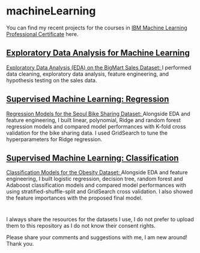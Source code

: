 # machineLearning
You can find my recent projects for the courses in [IBM Machine Learning Professional Certificate](https://www.coursera.org/professional-certificates/ibm-machine-learning?=) here.

## [Exploratory Data Analysis for Machine Learning](https://www.coursera.org/account/accomplishments/certificate/PD3LRSU43QLY)

[Exploratory Data Analysis (EDA) on the BigMart Sales Dataset: ](https://github.com/sudekc/machineLearning/blob/ac953ba66476219740b328b793d8f38651e5836a/bigmart-sales-data-eda.ipynb) I performed data cleaning, exploratory data analysis, feature engineering, and hypothesis testing on the sales data.

## [Supervised Machine Learning: Regression](https://www.coursera.org/account/accomplishments/certificate/EKSL4HAT7MRN)

[Regression Models for the Seoul Bike Sharing Dataset: ](https://github.com/sudekc/machineLearning/blob/035a398c1449e706c44a1fca0c0a8bf76a6c9d33/seoul-bike-data-regression.ipynb) Alongside EDA and feature engineering, I built linear, polynomial, Ridge and random forest regression models and compared model performances with K-fold cross validation for the bike sharing data. I used GridSearch to tune the hyperparameters for Ridge regression.

## [Supervised Machine Learning: Classification](https://www.coursera.org/account/accomplishments/certificate/EVGTLZXLW5N2)

[Classification Models for the Obesity Dataset: ](https://github.com/sudekc/machineLearning/blob/035a398c1449e706c44a1fca0c0a8bf76a6c9d33/obesity-data-classification.ipynb) Alongside EDA and feature engineering, I built logistic regression, decision tree, random forest and Adaboost classification models and compared model performances with using stratified-shuffle-split and GridSearch cross validation. I also showed the feature importances with the proposed final model.


#

I always share the resources for the datasets I use, I do not prefer to upload them to this repository as I do not know their consent rights.

Please share your comments and suggestions with me, I am new around! Thank you.

